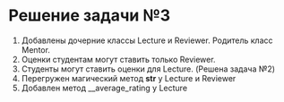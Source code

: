 # Решение задачи №3

1. Добавлены дочерние классы Lecture и Reviewer. Родитель класс Mentor.
2. Оценки студентам могут ставить только Reviewer.
3. Студенты могут ставить оценки для Lecture. (Решена задача №2)
4. Перегружен магический метод __str__ у Lecture и Reviewer
5. Добавлен метод __average_rating у Lecture